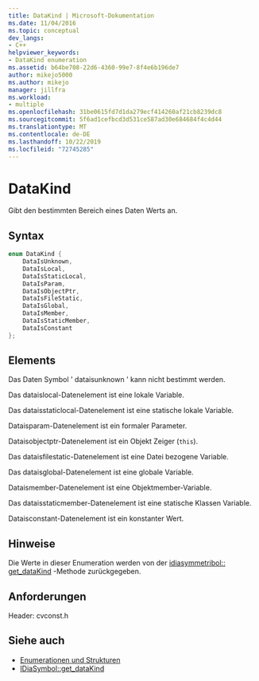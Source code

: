 ```yaml
---
title: DataKind | Microsoft-Dokumentation
ms.date: 11/04/2016
ms.topic: conceptual
dev_langs:
- C++
helpviewer_keywords:
- DataKind enumeration
ms.assetid: b64be708-22d6-4360-99e7-8f4e6b196de7
author: mikejo5000
ms.author: mikejo
manager: jillfra
ms.workload:
- multiple
ms.openlocfilehash: 31be0615fd7d1da279ecf414260af21cb8239dc8
ms.sourcegitcommit: 5f6ad1cefbcd3d531ce587ad30e684684f4c4d44
ms.translationtype: MT
ms.contentlocale: de-DE
ms.lasthandoff: 10/22/2019
ms.locfileid: "72745285"
---
```

# <a name="datakind"></a>DataKind
Gibt den bestimmten Bereich eines Daten Werts an.

## <a name="syntax"></a>Syntax

```C++
enum DataKind {
    DataIsUnknown,
    DataIsLocal,
    DataIsStaticLocal,
    DataIsParam,
    DataIsObjectPtr,
    DataIsFileStatic,
    DataIsGlobal,
    DataIsMember,
    DataIsStaticMember,
    DataIsConstant
};
```

## <a name="elements"></a>Elements
Das Daten Symbol ' dataisunknown ' kann nicht bestimmt werden.

Das dataislocal-Datenelement ist eine lokale Variable.

Das dataisstaticlocal-Datenelement ist eine statische lokale Variable.

Dataisparam-Datenelement ist ein formaler Parameter.

Dataisobjectptr-Datenelement ist ein Objekt Zeiger (`this`).

Das dataisfilestatic-Datenelement ist eine Datei bezogene Variable.

Das dataisglobal-Datenelement ist eine globale Variable.

Dataismember-Datenelement ist eine Objektmember-Variable.

Das dataisstaticmember-Datenelement ist eine statische Klassen Variable.

Dataisconstant-Datenelement ist ein konstanter Wert.

## <a name="remarks"></a>Hinweise
Die Werte in dieser Enumeration werden von der [idiasymmetribol:: get_dataKind](../../debugger/debug-interface-access/idiasymbol-get-datakind.md) -Methode zurückgegeben.

## <a name="requirements"></a>Anforderungen
Header: cvconst.h

## <a name="see-also"></a>Siehe auch
- [Enumerationen und Strukturen](../../debugger/debug-interface-access/enumerations-and-structures.md)
- [IDiaSymbol::get_dataKind](../../debugger/debug-interface-access/idiasymbol-get-datakind.md)
